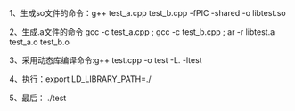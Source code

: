 1、生成so文件的命令：g++ test_a.cpp test_b.cpp -fPIC -shared -o libtest.so

2、生成.a文件的命令
gcc -c test_a.cpp ;
gcc -c test_b.cpp ;
ar -r libtest.a test_a.o test_b.o

3、采用动态库编译命令:g++ test.cpp -o test -L. -ltest

4、执行：export LD_LIBRARY_PATH=./

5、最后： ./test
